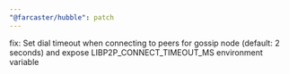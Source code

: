 ```yaml
---
"@farcaster/hubble": patch
---
```


fix: Set dial timeout when connecting to peers for gossip node (default: 2 seconds) and expose LIBP2P_CONNECT_TIMEOUT_MS environment variable
